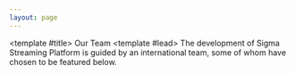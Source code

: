 ```yaml
---
layout: page
---
```


<script setup>
import {
  VPTeamPage,
  VPTeamPageTitle,
  VPTeamMembers
} from 'vitepress/theme'

const members = [
  {
    avatar: 'https://avatars.githubusercontent.com/u/62163604',
    name: 'Son Hong Do',
    title: 'Frontend Developer',
    links: [
      { icon: 'github', link: 'https://github.com/sondh0127' }
    ]
  },
  {
    avatar: 'https://github.com/vietkute02.png',
    name: 'Viet Anh Luu',
    title: 'Tech Lead / Product Manager',
    links: [
      { icon: 'github', link: 'https://github.com/vietkute02' }
    ]
  }
]
</script>

<VPTeamPage> <VPTeamPageTitle> <template #title> Our Team </template> <template #lead> The development of Sigma Streaming Platform is guided by an international team, some of whom have chosen to be featured below. </template> </VPTeamPageTitle> <VPTeamMembers :members="members" /> </VPTeamPage>